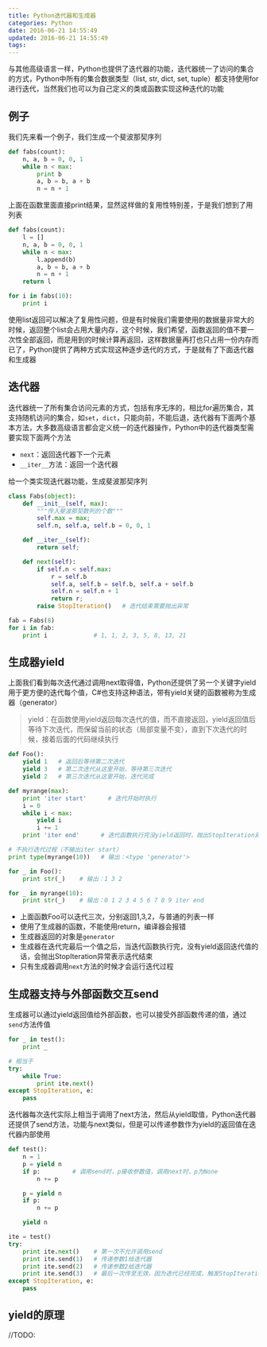 ```yaml
---
title: Python迭代器和生成器
categories: Python
date: 2016-06-21 14:55:49
updated: 2016-06-21 14:55:49
tags:
---
```


与其他高级语言一样，Python也提供了迭代器的功能，迭代器统一了访问的集合的方式，Python中所有的集合数据类型（list, str, dict, set, tuple）都支持使用for进行迭代，当然我们也可以为自己定义的类或函数实现这种迭代的功能

<!-- more -->

## 例子
我们先来看一个例子，我们生成一个斐波那契序列
```Python
def fabs(count):
    n, a, b = 0, 0, 1
    while n < max:
        print b
        a, b = b, a + b
        n = n + 1
```

上面在函数里面直接print结果，显然这样做的复用性特别差，于是我们想到了用列表

```Python
def fabs(count):
    l = []
    n, a, b = 0, 0, 1
    while n < max:
        l.append(b)
        a, b = b, a + b
        n = n + 1
    return l

for i in fabs(10):
    print i
```

使用list返回可以解决了复用性问题，但是有时候我们需要使用的数据量非常大的时候，返回整个list会占用大量内存，这个时候，我们希望，函数返回的值不要一次性全部返回，而是用到的时候计算再返回，这样数据量再打也只占用一份内存而已了，Python提供了两种方式实现这种逐步迭代的方式，于是就有了下面迭代器和生成器

## 迭代器
迭代器统一了所有集合访问元素的方式，包括有序无序的，相比for遍历集合，其支持随机访问的集合，如`set`，`dict`，只能向前，不能后退，迭代器有下面两个基本方法，大多数高级语言都会定义统一的迭代器操作，Python中的迭代器类型需要实现下面两个方法
* `next`：返回迭代器下一个元素
* `__iter__`方法：返回一个迭代器

给一个类实现迭代器功能，生成斐波那契序列
```Python
class Fabs(object):
    def __init__(self, max):
        """传入斐波那契数列的个数"""
        self.max = max;
        self.n, self.a, self.b = 0, 0, 1

    def __iter__(self):
        return self;

    def next(self):
        if self.n < self.max:
            r = self.b
            self.a, self.b = self.b, self.a + self.b
            self.n = self.n + 1
            return r;
        raise StopIteration()   # 迭代结束需要抛出异常

fab = Fabs(8)
for i in fab:
    print i             # 1, 1, 2, 3, 5, 8, 13, 21
```

## 生成器yield
上面我们看到每次迭代通过调用next取得值，Python还提供了另一个关键字yield用于更方便的迭代每个值，C#也支持这种语法，带有yield关键的函数被称为生成器（generator）
> yield：在函数使用yield返回每次迭代的值，而不直接返回，yield返回值后等待下次迭代，而保留当前的状态（局部变量不变），直到下次迭代的时候，接着后面的代码继续执行

```python
def Foo():
    yield 1   # 返回后等待第二次迭代
    yield 3   # 第二次迭代从这里开始，等待第三次迭代
    yield 2   # 第三次迭代从这里开始，迭代完成

def myrange(max):
    print 'iter start'      # 迭代开始时执行
    i = 0
    while i < max:
        yield i
        i += 1
    print 'iter end'      # 迭代函数执行完没yield返回时，抛出StopIteration异常表示迭代结束

# 不执行迭代过程（不输出iter start）
print type(myrange(10))   # 输出：<type 'generator'>

for _ in Foo():
    print str(_)    # 输出：1 3 2

for _ in myrange(10):
    print str(_)    # 输出：0 1 2 3 4 5 6 7 8 9 iter end

```
* 上面函数Foo可以迭代三次，分别返回1,3,2，与普通的列表一样
* 使用了生成器的函数，不能使用return，编译器会报错
* 生成器返回的对象是`generator`
* 生成器在迭代完最后一个值之后，当迭代函数执行完，没有yield返回迭代值的话，会抛出StopIteration异常表示迭代结束
* 只有生成器调用`next`方法的时候才会运行迭代过程


## 生成器支持与外部函数交互send
生成器可以通过yield返回值给外部函数，也可以接受外部函数传递的值，通过`send`方法传值
```python
for _ in test():
    print _

# 相当于
try:
    while True:
        print ite.next()
except StopIteration, e:
    pass
```
迭代器每次迭代实际上相当于调用了next方法，然后从yield取值，Python迭代器还提供了send方法，功能与next类似，但是可以传递参数作为yield的返回值在迭代器内部使用

```python
def test():
    n = 1
    p = yield n
    if p:         # 调用send时，p接收参数值，调用next时，p为None
        n += p

    p = yield n
    if p:
        n += p

    yield n

ite = test()
try:
    print ite.next()    # 第一次不允许调用send
    print ite.send(1)   # 传递参数1给迭代器
    print ite.send(2)   # 传递参数2给迭代器
    print ite.send(3)   # 最后一次传至无效，因为迭代已经完成，触发StopIteration
except StopIteration, e:
    pass
```

## yield的原理
//TODO:
